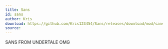 ```yaml
---
title: Sans
id: sans
author: Kris
download: https://github.com/Kris123454/Sans/releases/download/mod/sans.zip
source: 
---
```


SANS FROM UNDERTALE OMG

